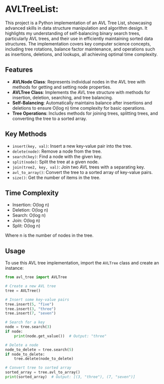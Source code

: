 # AVLTreeList: 
This project is a Python implementation of an AVL Tree List, showcasing advanced skills in data structure manipulation and algorithm design. It highlights my understanding of self-balancing binary search trees, particularly AVL trees, and their use in efficiently maintaining sorted data structures. The implementation covers key computer science concepts, including tree rotations, balance factor maintenance, and operations such as insertions, deletions, and lookups, all achieving optimal time complexity.

## Features

- **AVLNode Class**: Represents individual nodes in the AVL tree with methods for getting and setting node properties.
- **AVLTree Class**: Implements the AVL tree structure with methods for insertion, deletion, searching, and tree balancing.
- **Self-Balancing**: Automatically maintains balance after insertions and deletions to ensure O(log n) time complexity for basic operations.
- **Tree Operations**: Includes methods for joining trees, splitting trees, and converting the tree to a sorted array.

## Key Methods

- `insert(key, val)`: Insert a new key-value pair into the tree.
- `delete(node)`: Remove a node from the tree.
- `search(key)`: Find a node with the given key.
- `split(node)`: Split the tree at a given node.
- `join(tree2, key, val)`: Join two AVL trees with a separating key.
- `avl_to_array()`: Convert the tree to a sorted array of key-value pairs.
- `size()`: Get the number of items in the tree.

## Time Complexity

- Insertion: O(log n)
- Deletion: O(log n)
- Search: O(log n)
- Join: O(log n)
- Split: O(log n)

Where n is the number of nodes in the tree.

## Usage

To use this AVL tree implementation, import the `AVLTree` class and create an instance:

```python
from avl_tree import AVLTree

# Create a new AVL tree
tree = AVLTree()

# Insert some key-value pairs
tree.insert(5, "five")
tree.insert(3, "three")
tree.insert(7, "seven")

# Search for a key
node = tree.search(3)
if node:
    print(node.get_value())  # Output: "three"

# Delete a node
node_to_delete = tree.search(5)
if node_to_delete:
    tree.delete(node_to_delete)

# Convert tree to sorted array
sorted_array = tree.avl_to_array()
print(sorted_array)  # Output: [(3, "three"), (7, "seven")]
